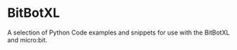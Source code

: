 # BitBotXL
A selection of Python Code examples and snippets for use with the BitBotXL and micro:bit.
